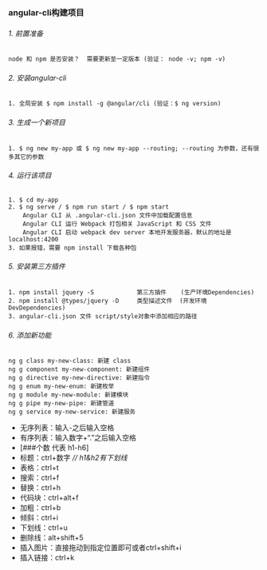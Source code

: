 ### angular-cli构建项目

###### 1. 前置准备

```
node 和 npm 是否安装？  需要更新至一定版本 (验证： node -v; npm -v)
```

###### 2.  安装angular-cli

```
1. 全局安装 $ npm install -g @angular/cli (验证：$ ng version)
```

###### 3. 生成一个新项目

```
1. $ ng new my-app 或 $ ng new my-app --routing; --routing 为参数，还有很多其它的参数
```

###### 4. 运行该项目

```
1. $ cd my-app
2. $ ng serve / $ npm run start / $ npm start
	Angular CLI 从 .angular-cli.json 文件中加载配置信息
	Angular CLI 运行 Webpack 打包相关 JavaScript 和 CSS 文件
	Angular CLI 启动 webpack dev server 本地开发服务器，默认的地址是 localhost:4200
3. 如果报错，需要 npm install 下载各种包
```

###### 5. 安装第三方插件

```
1. npm install jquery -S            第三方插件    (生产环境Dependencies)
2. npm install @types/jquery -D     类型描述文件  (开发环境DevDependencies)
3. angular-cli.json 文件 script/style对象中添加相应的路径
```

###### 6. 添加新功能

```
ng g class my-new-class: 新建 class
ng g component my-new-component: 新建组件
ng g directive my-new-directive: 新建指令
ng g enum my-new-enum: 新建枚举
ng g module my-new-module: 新建模块
ng g pipe my-new-pipe: 新建管道
ng g service my-new-service: 新建服务
```







- 无序列表：输入-之后输入空格
- 有序列表：输入数字+“.”之后输入空格
- [###个数 代表 h1-h6]
- 标题：ctrl+数字    *// h1&h2有下划线*
- 表格：ctrl+t
- 搜索：ctrl+f
- 替换：ctrl+h
- 代码块：ctrl+alt+f
- 加粗：ctrl+b
- 倾斜：ctrl+i
- 下划线：ctrl+u
- 删除线：alt+shift+5
- 插入图片：直接拖动到指定位置即可或者ctrl+shift+i
- 插入链接：ctrl+k